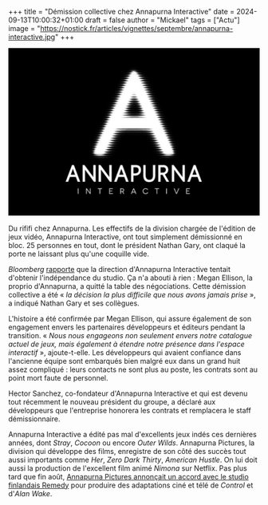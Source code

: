 +++
title = "Démission collective chez Annapurna Interactive"
date = 2024-09-13T10:00:32+01:00
draft = false
author = "Mickael"
tags = ["Actu"]
image = "https://nostick.fr/articles/vignettes/septembre/annapurna-interactive.jpg"
+++

![Annapurna Interactive](annapurna-interactive.jpg "") 

Du rififi chez Annapurna. Les effectifs de la division chargée de l'édition de jeux vidéo, Annapurna Interactive, ont tout simplement démissionné en bloc. 25 personnes en tout, dont le président Nathan Gary, ont claqué la porte ne laissant plus qu'une coquille vide.

*Bloomberg* [rapporte](https://www.bloomberg.com/news/articles/2024-09-12/annapurna-video-game-team-resigns-leaving-partners-scrambling) que la direction d'Annapurna Interactive tentait d'obtenir l'indépendance du studio. Ça n'a abouti à rien : Megan Ellison, la proprio d'Annapurna, a quitté la table des négociations. Cette démission collective a été « *la décision la plus difficile que nous avons jamais prise* », a indiqué Nathan Gary et ses collègues.

L'histoire a été confirmée par Megan Ellison, qui assure également de son engagement envers les partenaires développeurs et éditeurs pendant la transition. « *Nous nous engageons non seulement envers notre catalogue actuel de jeux, mais également à étendre notre présence dans l'espace interactif* », ajoute-t-elle. Les développeurs qui avaient confiance dans l'ancienne équipe sont embarqués bien malgré eux dans un grand huit assez compliqué : leurs contacts ne sont plus au poste, les contrats sont au point mort faute de personnel.

Hector Sanchez, co-fondateur d'Annapurna Interactive et qui est devenu tout récemment le nouveau président du groupe, a déclaré aux développeurs que l'entreprise honorera les contrats et remplacera le staff démissionnaire. 

Annapurna Interactive a édité pas mal d'excellents jeux indés ces dernières années, dont *Stray*, *Cocoon* ou encore *Outer Wilds*. Annapurna Pictures, la division qui développe des films, enregistre de son côté des succès tout aussi importants comme *Her*, *Zero Dark Thirty*, *American Hustle*. On lui doit aussi la production de l'excellent film animé *Nimona* sur Netflix. Pas plus tard que fin août, [Annapurna Pictures annonçait un accord avec le studio finlandais Remedy](https://nostick.fr/articles/2024/aout/3008-remedy-et-annapurna-sassocient-pour-des-adaptations/) pour produire des adaptations ciné et télé de *Control* et d'*Alan Wake*.